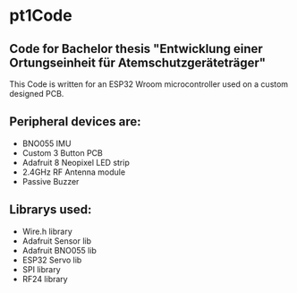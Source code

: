 # pt1Code
Code for Bachelor thesis "Entwicklung einer Ortungseinheit für Atemschutzgeräteträger"
--------------------------------------------------------------------------------------
This Code is written for an ESP32 Wroom microcontroller used on a custom designed PCB.

Peripheral devices are:
--------------------------------------------------------------------------------------
- BNO055 IMU 
- Custom 3 Button PCB 
- Adafruit 8 Neopixel LED strip
- 2.4GHz RF Antenna module
- Passive Buzzer

Librarys used:
--------------------------------------------------------------------------------------
- Wire.h library
- Adafruit Sensor lib
- Adafruit BNO055 lib
- ESP32 Servo lib
- SPI library
- RF24 library

